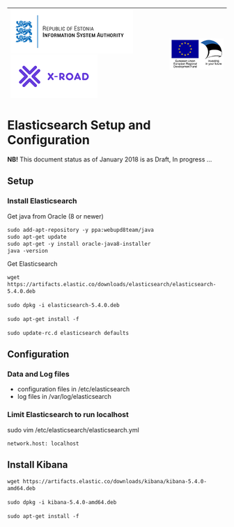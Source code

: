 
| [![Republic of Estonia Information System Authority](img/ria_100_en.png)](https://www.ria.ee/en/) [![X-ROAD](img/xroad_100_en.png)](https://www.ria.ee/en/x-road.html) | ![European Union / European Regional Development Fund / Investing in your future](img/eu_rdf_100_en.png "Documents that are tagged with EU/SF logos must keep the logos until 1.11.2022. If it has not stated otherwise in the documentation. If new documentation is created  using EU/SF resources the logos must be tagged appropriately so that the deadline for logos could be found.") |
| :-------------------------------------------------- | -------------------------: |

# Elasticsearch Setup and Configuration

**NB!** This document status as of January 2018 is as Draft, In progress ...

## Setup

### Install Elasticsearch

Get java from Oracle (8 or newer)

```
sudo add-apt-repository -y ppa:webupd8team/java
sudo apt-get update
sudo apt-get -y install oracle-java8-installer
java -version
```

Get Elasticsearch

```
wget https://artifacts.elastic.co/downloads/elasticsearch/elasticsearch-5.4.0.deb 

sudo dpkg -i elasticsearch-5.4.0.deb

sudo apt-get install -f

sudo update-rc.d elasticsearch defaults
```



## Configuration

### Data and Log files

* configuration files in /etc/elasticsearch
* log files in /var/log/elasticsearch


### Limit Elasticsearch to run localhost

sudo vim /etc/elasticsearch/elasticsearch.yml

```
network.host: localhost
```


## Install Kibana


```
wget https://artifacts.elastic.co/downloads/kibana/kibana-5.4.0-amd64.deb

sudo dpkg -i kibana-5.4.0-amd64.deb

sudo apt-get install -f
```
